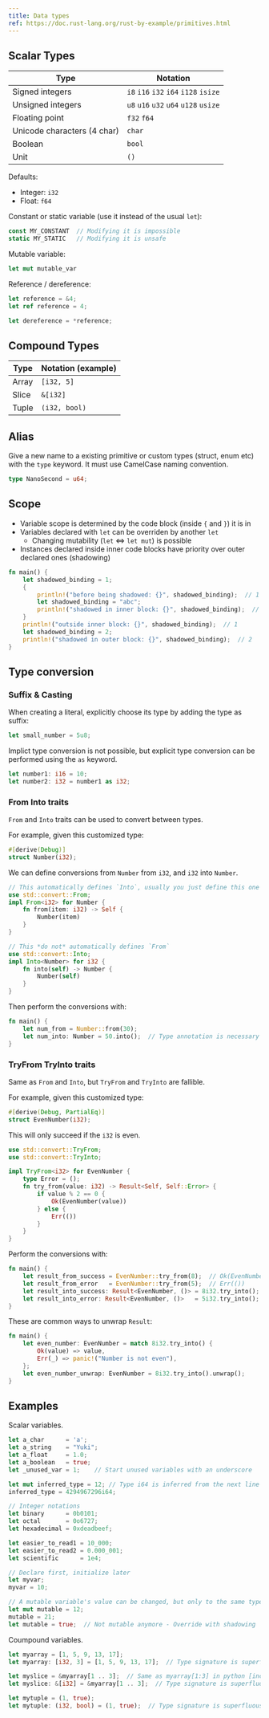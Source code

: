 ```yaml
---
title: Data types
ref: https://doc.rust-lang.org/rust-by-example/primitives.html
---
```


## Scalar Types

| Type | Notation |
| --- | --- |
| Signed integers | `i8` `i16` `i32` `i64` `i128` `isize` |
| Unsigned integers | `u8` `u16` `u32` `u64` `u128` `usize` |
| Floating point | `f32` `f64` |
| Unicode characters (4 char) | `char` |
| Boolean | `bool` |
| Unit | `()` |

Defaults:

- Integer: `i32`
- Float: `f64`

Constant or static variable (use it instead of the usual `let`):

```rust
const MY_CONSTANT  // Modifying it is impossible
static MY_STATIC   // Modifying it is unsafe
```

Mutable variable:

```rust
let mut mutable_var
```

Reference / dereference:

```rust
let reference = &4;
let ref reference = 4;

let dereference = *reference;
```

## Compound Types

| Type | Notation (example) |
| --- | --- |
| Array | `[i32, 5]` |
| Slice | `&[i32]` |
| Tuple | `(i32, bool)` |

## Alias

Give a new name to a existing primitive or custom types (struct, enum etc)
with the `type` keyword.
It must use CamelCase naming convention.

```rust
type NanoSecond = u64;
```

## Scope

- Variable scope is determined by the code block (inside `{` and `}`) it is in
- Variables declared with `let` can be overriden by another `let`
  - Changing mutability (`let` ⇔ `let mut`) is possible
- Instances declared inside inner code blocks have priority over outer declared ones (shadowing)

```rust
fn main() {
    let shadowed_binding = 1;
    {
        println!("before being shadowed: {}", shadowed_binding);  // 1
        let shadowed_binding = "abc";
        println!("shadowed in inner block: {}", shadowed_binding);  // abc
    }
    println!("outside inner block: {}", shadowed_binding);  // 1
    let shadowed_binding = 2;
    println!("shadowed in outer block: {}", shadowed_binding);  // 2
}
```

## Type conversion

### Suffix & Casting

When creating a literal,
explicitly choose its type by adding the type as suffix:

```rust
let small_number = 5u8;
```

Implict type conversion is not possible,
but explicit type conversion can be performed using the `as` keyword.

```rust
let number1: i16 = 10;
let number2: i32 = number1 as i32;
```

### From Into traits

`From` and `Into` traits can be used to convert between types.

For example, given this customized type:

```rust
#[derive(Debug)]
struct Number(i32);
```

We can define conversions from `Number` from `i32`, and `i32` into `Number`.

```rust
// This automatically defines `Into`, usually you just define this one
use std::convert::From;
impl From<i32> for Number {
    fn from(item: i32) -> Self {
        Number(item)
    }
}

// This *do not* automatically defines `From`
use std::convert::Into;
impl Into<Number> for i32 {
    fn into(self) -> Number {
        Number(self)
    }
}
```

Then perform the conversions with:

```rust
fn main() {
    let num_from = Number::from(30);
    let num_into: Number = 50.into();  // Type annotation is necessary
}
```

### TryFrom TryInto traits

Same as `From` and `Into`, but `TryFrom` and `TryInto` are fallible.

For example, given this customized type:

```rust
#[derive(Debug, PartialEq)]
struct EvenNumber(i32);
```

This will only succeed if the `i32` is even.

```rust
use std::convert::TryFrom;
use std::convert::TryInto;

impl TryFrom<i32> for EvenNumber {
    type Error = ();
    fn try_from(value: i32) -> Result<Self, Self::Error> {
        if value % 2 == 0 {
            Ok(EvenNumber(value))
        } else {
            Err(())
        }
    }
}
```

Perform the conversions with:

```rust
fn main() {
    let result_from_success = EvenNumber::try_from(8);  // Ok(EvenNumber(8))
    let result_from_error   = EvenNumber::try_from(5);  // Err(())
    let result_into_success: Result<EvenNumber, ()> = 8i32.try_into();  // Ok(EvenNumber(8))
    let result_into_error: Result<EvenNumber, ()>   = 5i32.try_into();  // Err(())
}
```

These are common ways to unwrap `Result`:

```rust
fn main() {
    let even_number: EvenNumber = match 8i32.try_into() {
        Ok(value) => value,
        Err(_) => panic!("Number is not even"),
    };
    let even_number_unwrap: EvenNumber = 8i32.try_into().unwrap();
}
```

## Examples

Scalar variables.

```rust
let a_char      = 'a';
let a_string    = "Yuki";
let a_float     = 1.0;
let a_boolean   = true;
let _unused_var = 1;    // Start unused variables with an underscore

let mut inferred_type = 12; // Type i64 is inferred from the next line
inferred_type = 4294967296i64;

// Integer notations
let binary      = 0b0101;
let octal       = 0o6727;
let hexadecimal = 0xdeadbeef;

let easier_to_read1 = 10_000;
let easier_to_read2 = 0.000_001;
let scientific      = 1e4;

// Declare first, initialize later
let myvar;
myvar = 10;

// A mutable variable's value can be changed, but only to the same type
let mut mutable = 12;
mutable = 21;
let mutable = true;  // Not mutable anymore - Override with shadowing
```

Coumpound variables.

```rust
let myarray = [1, 5, 9, 13, 17];
let myarray: [i32, 3] = [1, 5, 9, 13, 17];  // Type signature is superfluous

let myslice = &myarray[1 .. 3];  // Same as myarray[1:3] in python [inclusive:exclusive]
let myslice: &[i32] = &myarray[1 .. 3];  // Type signature is superfluous

let mytuple = (1, true);
let mytuple: (i32, bool) = (1, true);  // Type signature is superfluous
```
